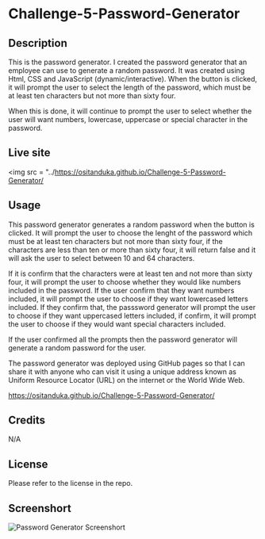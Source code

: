 # Challenge-5-Password-Generator

## Description

This is the password generator. I created the password generator that an employee can use to generate a random password. It was created using Html, CSS and JavaScript (dynamic/interactive). When the button is clicked, it will prompt the user to select the length of the password, which must be at least ten characters but not more than sixty four. 

When this is done, it will continue to prompt the user to select whether the user will want numbers, lowercase, uppercase or special character in the password.
 
## Live site

 <img src = "../https://ositanduka.github.io/Challenge-5-Password-Generator/


## Usage

This password generator generates a random password when the button is clicked. It will prompt the user to choose the lenght of the password which must be at least ten characters but not more than sixty four, if the characters are less than ten or more than sixty four, it will return false and it will ask the user to select between 10 and 64 characters.

If it is confirm that the characters were at least ten and not more than sixty four, it will prompt the user to choose whether they would like numbers included in the password. If the user confirm that they want numbers included, it will prompt the user to choose if they want lowercased letters included. If they confirm that, the passsword generator will prompt the user to choose if they want uppercased letters included, if confirm, it will prompt the user to choose if they would want special characters included.

If the user confirmed all the prompts then the password generator will generate a random password for the user.

The password generator was deployed using GitHub pages so that I can share it with anyone who can visit it using a unique address known as Uniform Resource Locator (URL) on the internet or the World Wide Web.

https://ositanduka.github.io/Challenge-5-Password-Generator/


## Credits

N/A







## License

Please refer to the license in the repo.


## Screenshort

![Password Generator Screenshort](../Challenge-5-Password-Generator/Password%20Generator.PNG)






